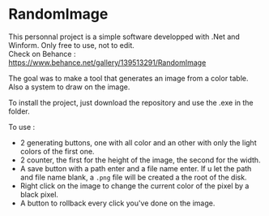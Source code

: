 # RandomImage

This personnal project is a simple software developped with .Net and Winform. Only free to use, not to edit.  
Check on Behance : https://www.behance.net/gallery/139513291/RandomImage

The goal was to make a tool that generates an image from a color table. Also a system to draw on the image.

To install the project, just download the repository and use the .exe in the folder.

To use : 
* 2 generating buttons, one with all color and an other with only the light colors of the first one.
* 2 counter, the first for the height of the image, the second for the width.
* A save button with a path enter and a file name enter. If u let the path and file name blank, a ``.png`` file will be created a the root of the disk.
* Right click on the image to change the current color of the pixel by a black pixel.
* A button to rollback every click you've done on the image.
